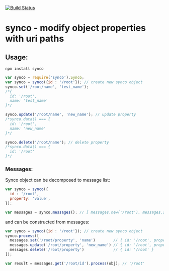 [![Build Status](https://travis-ci.org/fiolkaf/synco.svg?branch=master)](https://travis-ci.org/fiolkaf/synco)

# synco - modify object properties with uri paths

## Usage:
```
npm install synco
```
```javascript
var synco = require('synco').Synco;
var synco = synco({id : '/root'}); // create new synco object
synco.set('/root/name', 'test_name');
/*{
  id: '/root',
  name: 'test_name'
}*/

synco.update('/root/name', 'new_name'); // update property
/*synco.data() === {
  id: '/root',
  name: 'new_name'
}*/

synco.delete('/root/name'); // delete property
/*synco.data() === {
  id: '/root'
}*/
```

### Messages:

Synco object can be decomposed to message list:
```javascript
var synco = synco({
  id : '/root',
  property: 'value',
});

var messages = synco.messages(); // [ messages.new('/root'), messages.set('/property', name) ]
```

and can be constructed from messages:
```javascript
var synco = synco({id : '/root'}); // create new synco object
synco.process([
  messages.set('/root/property', 'name')        // { id: '/root', property: 'name' }
  messages.update('/root/property', 'new_name') // { id: '/root', property: 'new_name' }
  messages.delete('/root/property')             // { id: '/root' }
]);

var result = messages.get('/root/id').process(obj); // '/root'
```
